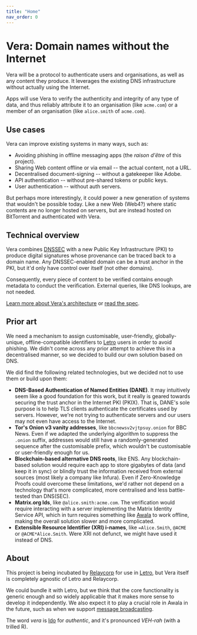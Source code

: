```yaml
---
title: "Home"
nav_order: 0
---
```


# Vera: Domain names without the Internet

Vera will be a protocol to authenticate users and organisations, as well as any content they produce. It leverages the existing DNS infrastructure without actually using the Internet.

Apps will use Vera to verify the authenticity and integrity of any type of data, and thus reliably attribute it to an organisation (like `acme.com`) or a member of an organisation (like `alice.smith` of `acme.com`).

## Use cases

Vera can improve existing systems in many ways, such as:

- Avoiding phishing in offline messaging apps (the _raison d'être_ of this project).
- Sharing Web content offline or via email -- the actual content, not a URL.
- Decentralised document-signing -- without a gatekeeper like Adobe.
- API authentication -- without pre-shared tokens or public keys.
- User authentication -- without auth servers.

But perhaps more interestingly, it could power a new generation of systems that wouldn't be possible today. Like a new Web (Web4?) where static contents are no longer hosted on servers, but are instead hosted on BitTorrent and authenticated with Vera.

## Technical overview

Vera combines [DNSSEC](https://www.icann.org/resources/pages/dnssec-what-is-it-why-important-2019-03-05-en) with a new Public Key Infrastructure (PKI) to produce digital signatures whose provenance can be traced back to a domain name. Any DNSSEC-enabled domain can be a trust anchor in the PKI, but it'd only have control over itself (not other domains).

Consequently, every piece of content to be verified contains enough metadata to conduct the verification. External queries, like DNS lookups, are not needed.

[Learn more about Vera's architecture](./architecture.md) or [read the spec](./spec.md).

## Prior art

We need a mechanism to assign customisable, user-friendly, globally-unique, offline-compatible identifiers to [Letro](https://letro.app/en/) users in order to avoid phishing. We didn't come across any prior attempt to achieve this in a decentralised manner, so we decided to build our own solution based on DNS.

We did find the following related technologies, but we decided not to use them or build upon them:

- **DNS-Based Authentication of Named Entities (DANE)**. It may intuitively seem like a good foundation for this work, but it really is geared towards securing the trust anchor in the Internet PKI (PKIX). That is, DANE's sole purpose is to help TLS clients authenticate the certificates used by servers. However, we're not trying to authenticate servers and our users may not even have access to the Internet.
- **Tor's Onion v3 vanity addresses**, like `bbcnewsv2vjtpsuy.onion` for BBC News. Even if we adapted the underlying algorithm to suppress the `.onion` suffix, addresses would still have a randomly-generated sequence after the customisable prefix, which wouldn't be customisable or user-friendly enough for us.
- **Blockchain-based alternative DNS roots**, like ENS. Any blockchain-based solution would require each app to store gigabytes of data (and keep it in sync) or blindly trust the information received from external sources (most likely a company like Infura). Even if Zero-Knowledge Proofs could overcome these limitations, we'd rather not depend on a technology that's more complicated, more centralised and less battle-tested than DNS(SEC).
- **Matrix.org Ids**, like `@alice.smith:acme.com`. The verification would require interacting with a server implementing the Matrix Identity Service API, which in turn requires something like [Awala](https://awala.network/) to work offline, making the overall solution slower and more complicated.
- **Extensible Resource Identifier (XRI) i-names**, like `=Alice.Smith`, `@ACME` or `@ACME*Alice.Smith`. Were XRI not defunct, we might have used it instead of DNS.

## About

This project is being incubated by [Relaycorp](https://relaycorp.tech) for use in [Letro](https://letro.app/en/), but Vera itself is completely agnostic of Letro and Relaycorp.

We could bundle it with Letro, but we think that the core functionality is generic enough and so widely applicable that it makes more sense to develop it independently. We also expect it to play a crucial role in Awala in the future, such as when we support [message broadcasting](https://github.com/AwalaNetwork/specs/issues/43).

The word _vera_ is [Ido](https://www.idolinguo.org.uk/general.htm) for _authentic_, and it's pronounced _VEH-rah_ (with a trilled R).
